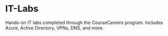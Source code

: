# IT-Labs
Hands-on IT labs completed through the CourseCareers program. Includes Azure, Active Directory, VPNs, DNS, and more.
